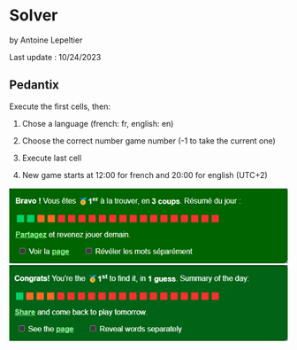 # Solver
by Antoine Lepeltier

Last update : 10/24/2023

## Pedantix
Execute the first cells, then:

1) Chose a language (french: fr, english: en)

2) Choose the correct number game number (-1 to take the current one)

3) Execute last cell

4) New game starts at 12:00 for french and 20:00 for english (UTC+2)

![alt text](https://github.com/aalp75/Solver/blob/main/Pedantix/Screenshots/1st%20pedantix.png)
![alt text](https://github.com/aalp75/Solver/blob/main/Pedantix/Screenshots/1st%20pedantle.png)

